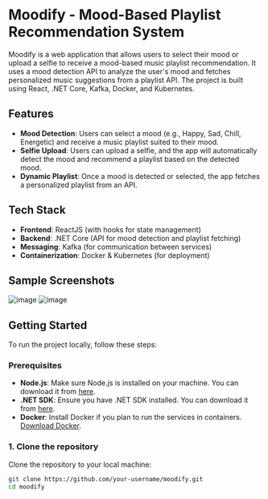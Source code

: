 # Moodify - Mood-Based Playlist Recommendation System

Moodify is a web application that allows users to select their mood or upload a selfie to receive a mood-based music playlist recommendation. It uses a mood detection API to analyze the user's mood and fetches personalized music suggestions from a playlist API. The project is built using React, .NET Core, Kafka, Docker, and Kubernetes.

## Features

- **Mood Detection**: Users can select a mood (e.g., Happy, Sad, Chill, Energetic) and receive a music playlist suited to their mood.
- **Selfie Upload**: Users can upload a selfie, and the app will automatically detect the mood and recommend a playlist based on the detected mood.
- **Dynamic Playlist**: Once a mood is detected or selected, the app fetches a personalized playlist from an API.

## Tech Stack

- **Frontend**: ReactJS (with hooks for state management)
- **Backend**: .NET Core (API for mood detection and playlist fetching)
- **Messaging**: Kafka (for communication between services)
- **Containerization**: Docker & Kubernetes (for deployment)

## Sample Screenshots
![image](https://github.com/user-attachments/assets/6b6d0242-275e-47ea-b046-69124c7e86a0)
![image](https://github.com/user-attachments/assets/5cada04f-773d-4ffc-9324-41dcb5da0e3f)



## Getting Started

To run the project locally, follow these steps:

### Prerequisites

- **Node.js**: Make sure Node.js is installed on your machine. You can download it from [here](https://nodejs.org/).
- **.NET SDK**: Ensure you have .NET SDK installed. You can download it from [here](https://dotnet.microsoft.com/download).
- **Docker**: Install Docker if you plan to run the services in containers. [Download Docker](https://www.docker.com/products/docker-desktop).

### 1. Clone the repository

Clone the repository to your local machine:

```bash
git clone https://github.com/your-username/moodify.git
cd moodify
